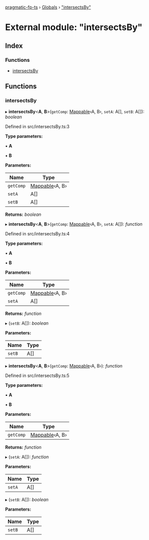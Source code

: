 [pragmatic-fp-ts](../README.md) › [Globals](../globals.md) › ["intersectsBy"](_intersectsby_.md)

# External module: "intersectsBy"

## Index

### Functions

* [intersectsBy](_intersectsby_.md#intersectsby)

## Functions

###  intersectsBy

▸ **intersectsBy**<**A**, **B**>(`getComp`: [Mappable](_types_.md#mappable)‹A, B›, `setA`: A[], `setB`: A[]): *boolean*

Defined in src/intersectsBy.ts:3

**Type parameters:**

▪ **A**

▪ **B**

**Parameters:**

Name | Type |
------ | ------ |
`getComp` | [Mappable](_types_.md#mappable)‹A, B› |
`setA` | A[] |
`setB` | A[] |

**Returns:** *boolean*

▸ **intersectsBy**<**A**, **B**>(`getComp`: [Mappable](_types_.md#mappable)‹A, B›, `setA`: A[]): *function*

Defined in src/intersectsBy.ts:4

**Type parameters:**

▪ **A**

▪ **B**

**Parameters:**

Name | Type |
------ | ------ |
`getComp` | [Mappable](_types_.md#mappable)‹A, B› |
`setA` | A[] |

**Returns:** *function*

▸ (`setB`: A[]): *boolean*

**Parameters:**

Name | Type |
------ | ------ |
`setB` | A[] |

▸ **intersectsBy**<**A**, **B**>(`getComp`: [Mappable](_types_.md#mappable)‹A, B›): *function*

Defined in src/intersectsBy.ts:5

**Type parameters:**

▪ **A**

▪ **B**

**Parameters:**

Name | Type |
------ | ------ |
`getComp` | [Mappable](_types_.md#mappable)‹A, B› |

**Returns:** *function*

▸ (`setA`: A[]): *function*

**Parameters:**

Name | Type |
------ | ------ |
`setA` | A[] |

▸ (`setB`: A[]): *boolean*

**Parameters:**

Name | Type |
------ | ------ |
`setB` | A[] |
